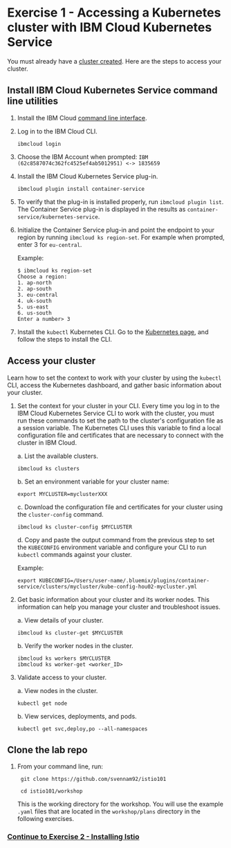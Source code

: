 # Exercise 1 - Accessing a Kubernetes cluster with IBM Cloud Kubernetes Service

You must already have a [cluster created](https://console.bluemix.net/docs/containers/container_index.html#container_index). Here are the steps to access your cluster.

## Install IBM Cloud Kubernetes Service command line utilities

1. Install the IBM Cloud [command line interface](https://cloud.ibm.com/docs/cli/reference/ibmcloud?topic=cloud-cli-install-ibmcloud-cli).
2. Log in to the IBM Cloud CLI.

   ```text
   ibmcloud login
   ```

3. Choose the IBM Account when prompted: `IBM (62c8587074c362fc4525ef4ab5012951) <-> 1835659`
4. Install the IBM Cloud Kubernetes Service plug-in.

   ```text
   ibmcloud plugin install container-service
   ```

5. To verify that the plug-in is installed properly, run `ibmcloud plugin list`. The Container Service plug-in is displayed in the results as `container-service/kubernetes-service`.
6. Initialize the Container Service plug-in and point the endpoint to your region by running `ibmcloud ks region-set`. For example when prompted, enter 3 for `eu-central`.

   Example:

   ```text
   $ ibmcloud ks region-set
   Choose a region:
   1. ap-north
   2. ap-south
   3. eu-central
   4. uk-south
   5. us-east
   6. us-south
   Enter a number> 3
   ```

7. Install the `kubectl` Kubernetes CLI. Go to the [Kubernetes page](https://kubernetes.io/docs/tasks/tools/install-kubectl/#install-kubectl-binary-via-curl), and follow the steps to install the CLI.

## Access your cluster

Learn how to set the context to work with your cluster by using the `kubectl` CLI, access the Kubernetes dashboard, and gather basic information about your cluster.

1. Set the context for your cluster in your CLI. Every time you log in to the IBM Cloud Kubernetes Service CLI to work with the cluster, you must run these commands to set the path to the cluster's configuration file as a session variable. The Kubernetes CLI uses this variable to find a local configuration file and certificates that are necessary to connect with the cluster in IBM Cloud.

   a. List the available clusters.

   ```text
   ibmcloud ks clusters
   ```

   b. Set an environment variable for your cluster name:

   ```text
   export MYCLUSTER=myclusterXXX
   ```

   c. Download the configuration file and certificates for your cluster using the `cluster-config` command.

   ```text
   ibmcloud ks cluster-config $MYCLUSTER
   ```

   d. Copy and paste the output command from the previous step to set the `KUBECONFIG` environment variable and configure your CLI to run `kubectl` commands against your cluster.

   Example:

   ```text
   export KUBECONFIG=/Users/user-name/.bluemix/plugins/container-service/clusters/mycluster/kube-config-hou02-mycluster.yml
   ```

2. Get basic information about your cluster and its worker nodes. This information can help you manage your cluster and troubleshoot issues.

   a. View details of your cluster.

   ```text
   ibmcloud ks cluster-get $MYCLUSTER
   ```

   b. Verify the worker nodes in the cluster.

   ```text
   ibmcloud ks workers $MYCLUSTER
   ibmcloud ks worker-get <worker_ID>
   ```

3. Validate access to your cluster.

   a. View nodes in the cluster.

   ```text
   kubectl get node
   ```

   b. View services, deployments, and pods.

   ```text
   kubectl get svc,deploy,po --all-namespaces
   ```

## Clone the lab repo

1. From your command line, run:

   ```text
    git clone https://github.com/svennam92/istio101

    cd istio101/workshop
   ```

   This is the working directory for the workshop. You will use the example `.yaml` files that are located in the `workshop/plans` directory in the following exercises.

### [Continue to Exercise 2 - Installing Istio](exercise-2.md)

